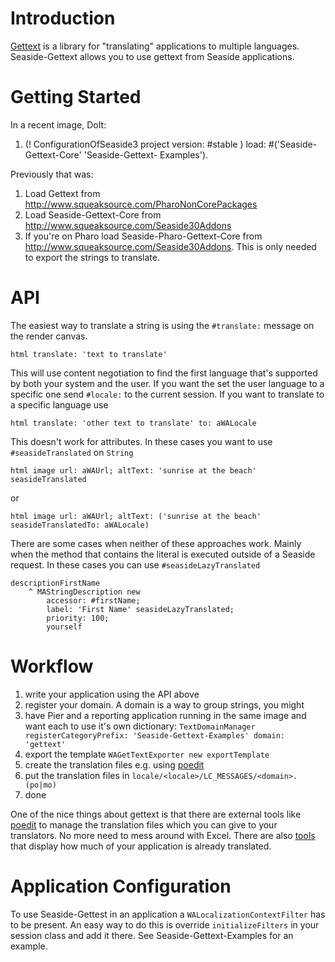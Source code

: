 # Introduction #

[Gettext](http://www.gnu.org/software/gettext/) is a library for "translating" applications to multiple languages. Seaside-Gettext allows you to use gettext from Seaside applications.


# Getting Started #
In a recent image, DoIt:

  1. (! ConfigurationOfSeaside3 project version: #stable ) load: #('Seaside-Gettext-Core'  'Seaside-Gettext- Examples').

Previously that was:
  1. Load Gettext from http://www.squeaksource.com/PharoNonCorePackages
  1. Load Seaside-Gettext-Core from http://www.squeaksource.com/Seaside30Addons
  1. If you're on Pharo load Seaside-Pharo-Gettext-Core from http://www.squeaksource.com/Seaside30Addons. This is only needed to export the strings to translate.

# API #
The easiest way to translate a string is using the `#translate:` message on the render canvas.
```smalltalk
html translate: 'text to translate'
```
This will use content negotiation to find the first language that's supported by both your system and the user. If you want the set the user language to a specific one send `#locale:` to the current session. If you want to translate to a specific language use
```smalltalk
html translate: 'other text to translate' to: aWALocale
```

This doesn't work for attributes. In these cases you want to use `#seasideTranslated` on `String`
```smalltalk
html image url: aWAUrl; altText: 'sunrise at the beach' seasideTranslated
```
or
```smalltalk
html image url: aWAUrl; altText: ('sunrise at the beach' seasideTranslatedTo: aWALocale)
```

There are some cases when neither of these approaches work. Mainly when the method that contains the literal is executed outside of a Seaside request. In these cases you can use `#seasideLazyTranslated`
```smalltalk
descriptionFirstName
	^ MAStringDescription new
		accessor: #firstName;
		label: 'First Name' seasideLazyTranslated;
		priority: 100;
		yourself
```

# Workflow #
  1. write your application using the API above
  1. register your domain. A domain is a way to group strings, you might
  1. have Pier and a reporting application running in the same image and want each to use it's own dictionary: `TextDomainManager registerCategoryPrefix: 'Seaside-Gettext-Examples' domain: 'gettext'`
  1. export the template ` WAGetTextExporter new exportTemplate `
  1. create the translation files e.g. using [poedit](http://www.poedit.net/)
  1. put the translation files in `locale/<locale>/LC_MESSAGES/<domain>.(po|mo)`
  1. done

One of the nice things about gettext is that there are external tools
like [poedit](http://www.poedit.net/) to manage the translation files which you can give to
your translators. No more need to mess around with Excel. There are
also [tools](http://l10n.gnome.org/languages/de/gnome-office/ui/) that display how much of your application is already
translated.

# Application Configuration #
To use Seaside-Gettest in an application a `WALocalizationContextFilter` has to be present. An easy way to do this is override `initializeFilters` in your session class and add it there. See Seaside-Gettext-Examples for an example.
